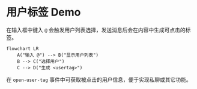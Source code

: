 # 用户标签 Demo

在输入框中键入 `@` 会触发用户列表选择，发送消息后会在内容中生成可点击的标签。

```mermaid
flowchart LR
    A("输入 @") --> B("显示用户列表")
    B --> C("选择用户")
    C --> D("生成 <usertag>")
```

在 `open-user-tag` 事件中可获取被点击的用户信息，便于实现私聊或其它功能。
